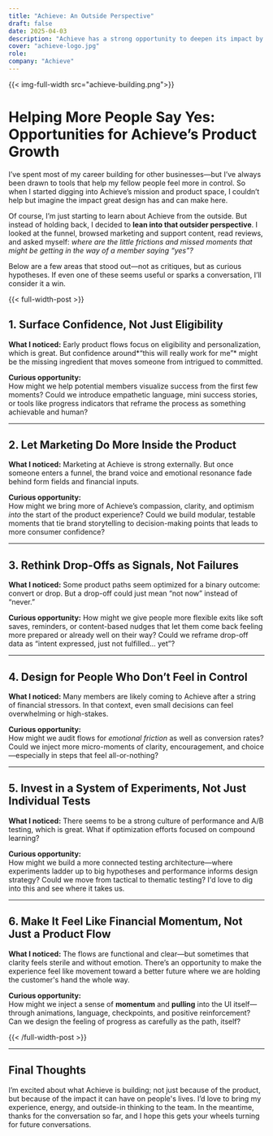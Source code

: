 ```yaml
---
title: "Achieve: An Outside Perspective"
draft: false
date: 2025-04-03
description: "Achieve has a strong opportunity to deepen its impact by building confidence earlier in the journey, weaving brand into product moments, designing for emotional clarity, and embracing product-led growth to turn interest into lasting engagement."
cover: "achieve-logo.jpg"
role: 
company: "Achieve"
---
```


{{< img-full-width src="achieve-building.png">}}

# Helping More People Say Yes: Opportunities for Achieve’s Product Growth

I’ve spent most of my career building for other businesses—but I’ve always been drawn to tools that help
my fellow people feel more in control. So when I started digging into Achieve’s mission and product space, I couldn’t help but imagine the impact great design has and can make here.

Of course, I’m just starting to learn about Achieve from the outside. But instead of holding back, I decided to **lean into that outsider perspective**. I looked at the funnel, browsed marketing and support content, read reviews, and asked myself: *where are the little frictions and missed moments that might be getting in the way of a member saying “yes”?*

Below are a few areas that stood out—not as critiques, but as curious hypotheses. If even one of these seems useful or sparks a conversation, I’ll consider it a win.

{{< full-width-post >}}

## 1. Surface Confidence, Not Just Eligibility

**What I noticed:** Early product flows focus on eligibility and personalization, which is great. But confidence around*“this will really work for me”* might be the missing ingredient that moves someone from intrigued to committed.

**Curious opportunity:**  
How might we help potential members visualize success from the first few moments? Could we introduce empathetic language, mini success stories, or tools like progress indicators that reframe the process as something achievable and human?

---

## 2. Let Marketing Do More Inside the Product

**What I noticed:** Marketing at Achieve is strong externally. But once someone enters a funnel, the brand voice and emotional resonance fade behind form fields and financial inputs.

**Curious opportunity:**  
How might we bring more of Achieve’s compassion, clarity, and optimism *into* the start of the product experience? Could we build modular, testable moments that tie brand storytelling to decision-making points that leads to more consumer confidence?

---

## 3. Rethink Drop-Offs as Signals, Not Failures

**What I noticed:** Some product paths seem optimized for a binary outcome: convert or drop. But a drop-off could just mean “not now” instead of “never.”

**Curious opportunity:** 
How might we give people more flexible exits like soft saves, reminders, or content-based nudges that let them come back feeling more prepared or already well on their way? Could we reframe drop-off data as “intent expressed, just not fulfilled… yet”?

---

## 4. Design for People Who Don’t Feel in Control

**What I noticed:** Many members are likely coming to Achieve after a string of financial stressors. In that context, even small decisions can feel overwhelming or high-stakes.

**Curious opportunity:**  
How might we audit flows for *emotional friction* as well as conversion rates? Could we inject more micro-moments of clarity, encouragement, and choice—especially in steps that feel all-or-nothing?

---

## 5. Invest in a System of Experiments, Not Just Individual Tests

**What I noticed:** There seems to be a strong culture of performance and A/B testing, which is great. What if optimization efforts focused on compound learning?

**Curious opportunity:**  
How might we build a more connected testing architecture—where experiments ladder up to big hypotheses and performance informs design strategy? Could we move from tactical to thematic testing? I'd love to dig into this and see where it takes us.

---

## 6. Make It Feel Like Financial Momentum, Not Just a Product Flow

**What I noticed:** The flows are functional and clear—but sometimes that clarity feels sterile and without emotion. There’s an opportunity to make the experience feel like movement toward a better future where we are holding the customer's hand the whole way.

**Curious opportunity:**  
How might we inject a sense of **momentum** and **pulling** into the UI itself—through animations, language, checkpoints, and positive reinforcement? Can we design the feeling of progress as carefully as the path, itself?

{{< /full-width-post >}}

---

## Final Thoughts

I’m excited about what Achieve is building; not just because of the product, but because of the impact it can have on people's lives. I’d love to bring my experience, energy, and outside-in thinking to the team. In the meantime, thanks for the conversation so far, and I hope this gets your wheels turning for future conversations.